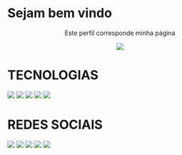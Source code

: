 <h1> Sejam bem vindo </h1>
<p align="center" "black" >Este perfil corresponde minha página</p>

<p align="center">
  <a href="https://github.com/DenverCoder1/readme-typing-svg">
	  <img src="https://readme-typing-svg.herokuapp.com?lines=Me+chamo+emmanuelle+coutinho;Sou+advogada,+Desenvolvedora+Full+Stack!&center=true&width=780&height=45">
  </a>
</p>

# TECNOLOGIAS

<img src="https://img.shields.io/badge/HTML5-FF00FF?style=for-the-badge&logo=Codecov&logoColor=white" />
<img src="https://img.shields.io/badge/CSS3-FFFF00?style=for-the-badge&logo=Codecov&logoColor=white" />
<img src="https://img.shields.io/badge/BOOTSTRAP-00FF00?style=for-the-badge&logo=Codecov&logoColor=white" />
<img src="https://img.shields.io/badge/GIT-B0E0E6?style=for-the-badge&logo=Codecov&logoColor=white" />
<img src="https://img.shields.io/badge/GITHUB-FF1493?style=for-the-badge&logo=Codecov&logoColor=white" />

# REDES SOCIAIS

<img src="https://img.shields.io/badge/FACEBOOK-FF00FF?style=for-the-badge&logo=Codecov&logoColor=white" />
<img src="https://img.shields.io/badge/INSTAGRAM-FFFF00?style=for-the-badge&logo=Codecov&logoColor=white" />
<img src="https://img.shields.io/badge/TWINTER-00FF00?style=for-the-badge&logo=Codecov&logoColor=white" />
<img src="https://img.shields.io/badge/LINKEDIN-B0E0E6?style=for-the-badge&logo=Codecov&logoColor=white" />
<img src="https://img.shields.io/badge/YOUTUBE-FF1493?style=for-the-badge&logo=Codecov&logoColor=white" />







